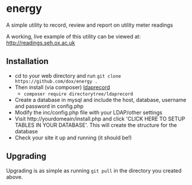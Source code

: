 # energy
A simple utility to record, review and report on utility meter readings

A working, live example of this utility can be viewed at: http://readings.seh.ox.ac.uk


## Installation
* cd to your web directory and run ```git clone https://github.com/dox/energy .```
* Then install (via composer) [ldaprecord](https://ldaprecord.com)
    * ```composer require directorytree/ldaprecord```
* Create a database in mysql and include the host, database, username and password in config.php
* Modify the inc/config.php file with your LDAP/other settings
* Visit http://yourdomeain/install.php and click 'CLICK HERE TO SETUP TABLES IN YOUR DATABASE'.  This will create the structure for the database
* Check your site it up and running (it should be!)

## Upgrading
Upgrading is as simple as running ```git pull``` in the directory you created above.
